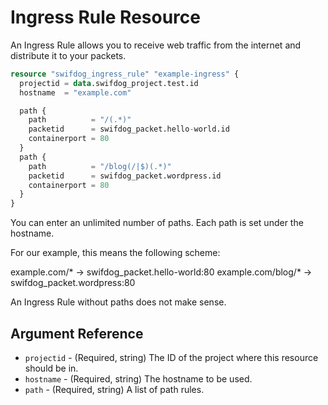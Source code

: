 # Ingress Rule Resource

An Ingress Rule allows you to receive web traffic from the internet and distribute it to your packets.

```terraform
resource "swifdog_ingress_rule" "example-ingress" {
  projectid = data.swifdog_project.test.id
  hostname  = "example.com"

  path {
    path          = "/(.*)"
    packetid      = swifdog_packet.hello-world.id
    containerport = 80
  }
  path {
    path          = "/blog(/|$)(.*)"
    packetid      = swifdog_packet.wordpress.id
    containerport = 80
  }
}
```

You can enter an unlimited number of paths. Each path is set under the hostname.

For our example, this means the following scheme:

example.com/* -> swifdog_packet.hello-world:80
example.com/blog/* -> swifdog_packet.wordpress:80

An Ingress Rule without paths does not make sense.

## Argument Reference

- `projectid` - (Required, string) The ID of the project where this resource should be in.
- `hostname` - (Required, string) The hostname to be used.
- `path` - (Required, string) A list of path rules.
